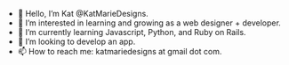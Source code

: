 - 👋 Hello, I’m Kat @KatMarieDesigns.
- 👀 I’m interested in learning and growing as a web designer + developer.
- 🌱 I’m currently learning Javascript, Python, and Ruby on Rails.
- 💞️ I’m looking to develop an app.
- 📫 How to reach me: katmariedesigns at gmail dot com.

<!---
KatMarieDesigns/KatMarieDesigns is a ✨ special ✨ repository because its `README.md` (this file) appears on your GitHub profile.
You can click the Preview link to take a look at your changes.
--->
